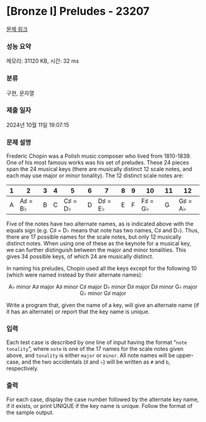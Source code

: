 # [Bronze I] Preludes - 23207 

[문제 링크](https://www.acmicpc.net/problem/23207) 

### 성능 요약

메모리: 31120 KB, 시간: 32 ms

### 분류

구현, 문자열

### 제출 일자

2024년 10월 11일 19:07:15

### 문제 설명

<p>Frederic Chopin was a Polish music composer who lived from 1810-1839. One of his most famous works was his set of preludes. These 24 pieces span the 24 musical keys (there are musically distinct 12 scale notes, and each may use major or minor tonality). The 12 distinct scale notes are:</p>

<table class="table table-bordered">
	<thead>
		<tr>
			<th>1</th>
			<th>2</th>
			<th>3</th>
			<th>4</th>
			<th>5</th>
			<th>6</th>
			<th>7</th>
			<th>8</th>
			<th>9</th>
			<th>10</th>
			<th>11</th>
			<th>12</th>
		</tr>
	</thead>
	<tbody>
		<tr>
			<td>A</td>
			<td>A♯ = B♭</td>
			<td>B</td>
			<td>C</td>
			<td>C♯ = D♭</td>
			<td>D</td>
			<td>D♯ = E♭</td>
			<td>E</td>
			<td>F</td>
			<td>F♯ = G♭</td>
			<td>G</td>
			<td>G♯ = A♭</td>
		</tr>
	</tbody>
</table>

<p>Five of the notes have two alternate names, as is indicated above with the equals sign (e.g. C♯ = D♭ means that note has two names, C♯ and D♭). Thus, there are 17 possible names for the scale notes, but only 12 musically distinct notes. When using one of these as the keynote for a musical key, we can further distinguish between the major and minor tonalities. This gives 34 possible keys, of which 24 are musically distinct.</p>

<p>In naming his preludes, Chopin used all the keys except for the following 10 (which were named instead by their alternate names):</p>

<p style="text-align: center;">A♭ minor A♯ major A♯ minor C♯ major D♭ minor D♯ major D♯ minor G♭ major G♭ minor G♯ major</p>

<p>Write a program that, given the name of a key, will give an alternate name (if it has an alternate) or report that the key name is unique.</p>

### 입력 

 <p>Each test case is described by one line of input having the format “<code>note tonality</code>”, where <code>note</code> is one of the 17 names for the scale notes given above, and <code>tonality</code> is either <code>major</code> or <code>minor</code>. All note names will be upper-case, and the two accidentals (♯ and ♭) will be written as <code>#</code> and <code>b</code>, respectively.</p>

### 출력 

 <p>For each case, display the case number followed by the alternate key name, if it exists, or print UNIQUE if the key name is unique. Follow the format of the sample output.</p>

